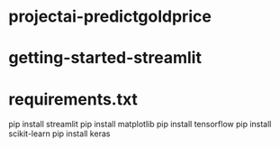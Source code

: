 # projectai-predictgoldprice

# getting-started-streamlit

# requirements.txt

pip install streamlit
pip install matplotlib
pip install tensorflow
pip install scikit-learn
pip install keras

